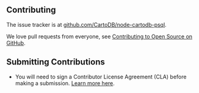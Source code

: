 Contributing
---

The issue tracker is at [github.com/CartoDB/node-cartodb-psql](https://github.com/CartoDB/node-cartodb-psql).

We love pull requests from everyone, see [Contributing to Open Source on GitHub](https://guides.github.com/activities/contributing-to-open-source/#contributing).


## Submitting Contributions

* You will need to sign a Contributor License Agreement (CLA) before making a submission. [Learn more here](https://cartodb.com/contributing).
